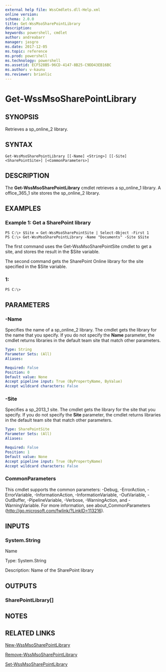 ```yaml
---
external help file: WssCmdlets.dll-Help.xml
online version: 
schema: 2.0.0
title: Get-WssMsoSharePointLibrary
description: 
keywords: powershell, cmdlet
author: andreabarr
manager: jasgro
ms.date: 2017-12-05
ms.topic: reference
ms.prod: powershell
ms.technology: powershell
ms.assetid: ECF528B5-96CD-4147-8B25-C9DD43EB16BC
ms.author: v-kaunu
ms.reviewer: brianlic
---
```


# Get-WssMsoSharePointLibrary

## SYNOPSIS
Retrieves a sp_online_2 library.

## SYNTAX

```
Get-WssMsoSharePointLibrary [[-Name] <String>] [[-Site] <SharePointSite>] [<CommonParameters>]
```

## DESCRIPTION
The **Get-WssMsoSharePointLibrary** cmdlet retrieves a sp_online_1 library.
A office_365_1 site stores the sp_online_2 library.

## EXAMPLES

### Example 1: Get a SharePoint library
```
PS C:\> $Site = Get-WssMsoSharePointSite | Select-Object -First 1
PS C:\> Get-WssMsoSharePointLibrary -Name "Documents" -Site $Site
```

The first command uses the Get-WssMsoSharePointSite cmdlet to get a site, and stores the result in the $Site variable.

The second command gets the SharePoint Online library for the site specified in the $Site variable.

### 1:
```
PS C:\>
```

## PARAMETERS

### -Name
Specifies the name of a sp_online_2 library.
The cmdlet gets the library for the name that you specify.
If you do not specify the **Name** parameter, the cmdlet returns libraries in the default team site that match other parameters.

```yaml
Type: String
Parameter Sets: (All)
Aliases: 

Required: False
Position: 0
Default value: None
Accept pipeline input: True (ByPropertyName, ByValue)
Accept wildcard characters: False
```

### -Site
Specifies a sp_2013_1 site.
The cmdlet gets the library for the site that you specify.
If you do not specify the **Site** parameter, the cmdlet returns libraries in the default team site that match other parameters.

```yaml
Type: SharePointSite
Parameter Sets: (All)
Aliases: 

Required: False
Position: 1
Default value: None
Accept pipeline input: True (ByPropertyName)
Accept wildcard characters: False
```

### CommonParameters
This cmdlet supports the common parameters: -Debug, -ErrorAction, -ErrorVariable, -InformationAction, -InformationVariable, -OutVariable, -OutBuffer, -PipelineVariable, -Verbose, -WarningAction, and -WarningVariable. For more information, see about_CommonParameters (http://go.microsoft.com/fwlink/?LinkID=113216).

## INPUTS

### System.String
Name

Type: System.String

Description: Name of the SharePoint library

## OUTPUTS

### SharePointLibrary[]

## NOTES

## RELATED LINKS

[New-WssMsoSharePointLibrary](./New-WssMsoSharePointLibrary.md)

[Remove-WssMsoSharePointLibrary](./Remove-WssMsoSharePointLibrary.md)

[Set-WssMsoSharePointLibrary](./Set-WssMsoSharePointLibrary.md)


